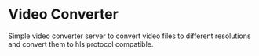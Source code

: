 # Video Converter

Simple video converter server to convert video files to different resolutions and convert them to
hls protocol compatible.

